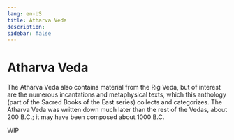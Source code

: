 ```yaml
---
lang: en-US
title: Atharva Veda
description: 
sidebar: false
---
```


# Atharva Veda

The Atharva Veda also contains material from the Rig Veda, but of interest are the numerous incantations and metaphysical texts, which this anthology (part of the Sacred Books of the East series) collects and categorizes. The Atharva Veda was written down much later than the rest of the Vedas, about 200 B.C.; it may have been composed about 1000 B.C. 

WIP